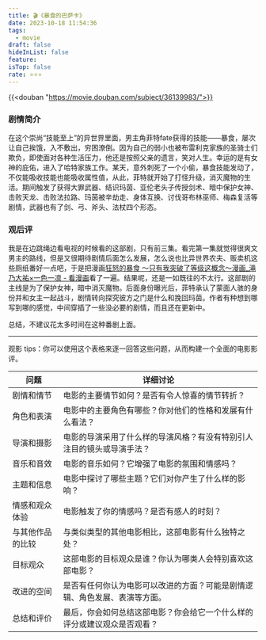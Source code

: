 ```yaml
---
title: 🎬《暴食的巴萨卡》
date: 2023-10-18 11:54:36
tags:
  - movie
draft: false
hideInList: false
feature: 
isTop: false
rate: ⭐️⭐️⭐️
---
```


{{<douban "https://movie.douban.com/subject/36139983/">}}


### 剧情简介
在这个崇尚“技能至上”的异世界里面，男主角菲特fate获得的技能——暴食，屡次让自己挨饿，入不敷出，穷困潦倒。因为自己的弱小也被布雷利克家族的圣骑士们欺负，即使面对各种生活压力，他还是按照父亲的遗言，笑对人生。幸运的是有女神的庇佑，进入了哈特家族工作。某天，意外刺死了一个小偷，暴食技能发动了，不仅能吸收技能也能吸收属性值，从此，菲特就开始了打怪升级，消灭魔物的生活。期间触发了获得大罪武器、结识玛茵、亚伦老头子传授剑术、暗中保护女神、击败天龙、击败法拉路、玛茵被辛劫走、身体互换、讨伐哥布林巫师、梅森复活等剧情，武器也有了剑、弓、斧头、法杖四个形态。


### 观后评
我是在边跳绳边看电视的时候看的这部剧，只有前三集。看完第一集就觉得很爽文男主的路线，但是又很期待剧情后面怎么发展，怎么说也比异世界农夫、贩卖机这些厕纸番好一点吧，于是把漫画[狂怒的暴食 ～只有我突破了等级这概念～漫画\_滝乃大祐×一色一凛 - 看漫画](https://www.manhuagui.com/comic/28358/)看了一遍。结果呢，还是一如既往的不太行。这部剧的主线是为了保护女神，暗中消灭魔物。后面身份曝光后，菲特承认了蒙面人骇的身份并和女主一起战斗，剧情转向探究彼方之门是什么和挽回玛茵。作者有种想到哪写到哪的感觉，中间穿插了一些没必要的剧情，而且还在更新中。




总结，不建议花太多时间在这种番剧上面。


<!--more-->

---

观影 tips：你可以使用这个表格来逐一回答这些问题，从而构建一个全面的电影影评。


| 问题                             | 详细讨论                                                                                      |
| -------------------------------- | ----------------------------------------------------------------------------------------------- |
| 剧情和情节                       |电影的主要情节如何？是否有令人惊喜的情节转折？|
| 角色和表演                       | 电影中的主要角色有哪些？你对他们的性格和发展有什么看法？                                      |
| 导演和摄影                       | 电影的导演采用了什么样的导演风格？有没有特别引人注目的镜头或导演手法？                     |
| 音乐和音效                       | 电影的音乐如何？它增强了电影的氛围和情感吗？                                                    |
| 主题和信息                       | 电影中探讨了哪些主题？它们对你产生了什么样的影响？                                              |
| 情感和观众体验                   | 电影触发了你的情感吗？是否有感人的时刻？                                                        |
| 与其他作品的比较               | 与类似类型的其他电影相比，这部电影有什么独特之处？                                              |
| 目标观众                         | 这部电影的目标观众是谁？你认为哪类人会特别喜欢这部电影？                                        |
| 改进的空间                       | 是否有任何你认为电影可以改进的方面？可能是剧情逻辑、角色发展、表演等方面。                   |
| 总结和评价                       | 最后，你会如何总结这部电影？你会给它一个什么样的评分或建议观众是否观看？                      |




